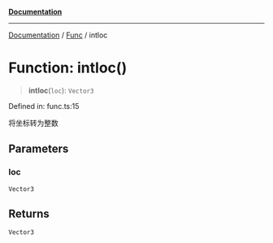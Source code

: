 [**Documentation**](../../../README.md)

***

[Documentation](../../../globals.md) / [Func](../README.md) / intloc

# Function: intloc()

> **intloc**(`loc`): `Vector3`

Defined in: func.ts:15

将坐标转为整数

## Parameters

### loc

`Vector3`

## Returns

`Vector3`
